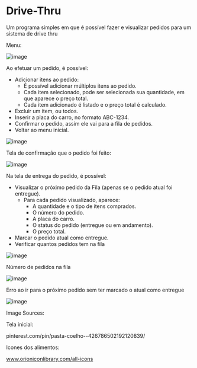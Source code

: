 # Drive-Thru

Um programa simples em que é possível fazer e visualizar pedidos para um sistema de drive thru

Menu:

![image](https://github.com/matheusrodf/Drive-Thru/assets/139105968/97e045f9-8e56-4002-b1e7-8647f5f19e2b)

Ao efetuar um pedido, é possível:

- Adicionar itens ao pedido:
  - É possível adicionar múltiplos itens ao pedido.
  - Cada item selecionado, pode ser selecionada sua quantidade, em que aparece o preço total.
  - Cada item adicionado é listado e o preço total é calculado.
- Excluir um item, ou todos.
- Inserir a placa do carro, no formato ABC-1234.
- Confirmar o pedido, assim ele vai para a fila de pedidos.
- Voltar ao menu inicial.

![image](https://github.com/matheusrodf/Drive-Thru/assets/139105968/5114efe9-9346-4b7f-8539-258d4603bf65)

Tela de confirmação que o pedido foi feito:

![image](https://github.com/matheusrodf/Drive-Thru/assets/139105968/4f03dc21-d204-48a8-8b32-8fb86fdddfd2)


Na tela de entrega do pedido, é possível:

- Visualizar o próximo pedido da Fila (apenas se o pedido atual foi entregue).
  - Para cada pedido visualizado, aparece:
    - A quantidade e o tipo de itens comprados.
    - O número do pedido.
    - A placa do carro.
    - O status do pedido (entregue ou em andamento).
    - O preço total.
- Marcar o pedido atual como entregue.
- Verificar quantos pedidos tem na fila
  
![image](https://github.com/matheusrodf/Drive-Thru/assets/139105968/c7767895-a8f3-4d50-9520-06e252827dd0)

Número de pedidos na fila

![image](https://github.com/matheusrodf/Drive-Thru/assets/139105968/c946bed7-ccf1-44f4-af6e-d78c163f23c6)


Erro ao ir para o próximo pedido sem ter marcado o atual como entregue

![image](https://github.com/matheusrodf/Drive-Thru/assets/139105968/2d784498-f687-48b8-8d9e-0810c44086ce)

Image Sources:

Tela inicial:

pinterest.com/pin/pasta-coelho--426786502192120839/

Icones dos alimentos:

www.orioniconlibrary.com/all-icons
